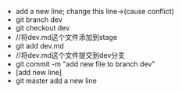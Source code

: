 * add a new line; change this line->(cause conflict)
* git branch dev
* git checkout dev
* //将dev.md这个文件添加到stage
* git add dev.md
* //将dev.md这个文件提交到dev分支
* git commit -m "add new file to branch dev"
* [add new line]
* git master add a new line